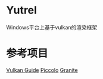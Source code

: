 # Yutrel

Windows平台上基于vulkan的渲染框架

# 参考项目

[Vulkan Guide](https://github.com/vblanco20-1/vulkan-guide)
[Piccolo](https://github.com/BoomingTech/Piccolo)
[Granite](https://github.com/Themaister/Granite)